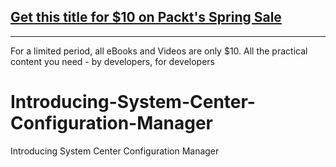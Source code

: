 ## [Get this title for $10 on Packt's Spring Sale](https://www.packt.com/V05633?utm_source=github&utm_medium=packt-github-repo&utm_campaign=spring_10_dollar_2022)
-----
For a limited period, all eBooks and Videos are only $10. All the practical content you need \- by developers, for developers

# Introducing-System-Center-Configuration-Manager
Introducing System Center Configuration Manager
